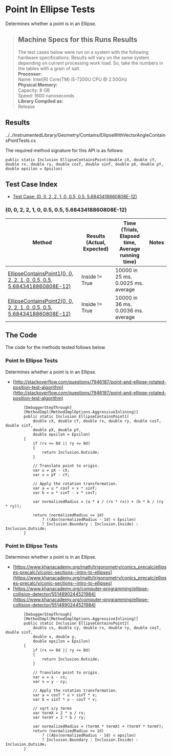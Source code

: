 # Point In Ellipse Tests

Determines whether a point is in an Ellipse.

> ## Machine Specs for this Runs Results
> The test cases below were run on a system with the following hardware specifications. Results will vary on the same system depending on current processing work load. So, take the numbers in the tables with a grain of salt.  
> **Processor:**  
> Name: Intel(R) Core(TM) i5-7200U CPU @ 2.50GHz  
  > **Physical Memory:**  
> Capacity: 8 GB  
> Speed: 1600 nanoseconds  
  > **Library Compiled as:**  
> Release  

## Results

../../InstrumentedLibrary/Geometry/Contains/EllipseWithVectorAngleContainsPointTests.cs

The required method signature for this API is as follows:

```CSharp
public static Inclusion EllipseContainsPoint(double cX, double cY, double rx, double ry, double cosT, double sinT, double pX, double pY, double epsilon = Epsilon)
```

## Test Case Index

- [Test Case: (0, 0, 2, 2, 1, 0, 0.5, 0.5, 5.6843418860808E-12)](#0,-0,-2,-2,-1,-0,-0.5,-0.5,-5.6843418860808E-12)

### (0, 0, 2, 2, 1, 0, 0.5, 0.5, 5.6843418860808E-12)

| Method | Results (Actual, Expected) | Time (Trials, Elapsed time, Average running time) | Notes |
|---|---|---|---|
| [EllipseContainsPoint1(0, 0, 2, 2, 1, 0, 0.5, 0.5, 5.6843418860808E-12)](#Point-In-Ellipse-Tests) | Inside != True | 10000 in 25 ms. 0.0025 ms. average |  |
| [EllipseContainsPoint2(0, 0, 2, 2, 1, 0, 0.5, 0.5, 5.6843418860808E-12)](#Point-In-Ellipse-Tests) | Inside != True | 10000 in 36 ms. 0.0036 ms. average |  |

## The Code

The code for the methods tested follows below.

### Point In Ellipse Tests

Determines whether a point is in an Ellipse.  
- [http://stackoverflow.com/questions/7946187/point-and-ellipse-rotated-position-test-algorithm](http://stackoverflow.com/questions/7946187/point-and-ellipse-rotated-position-test-algorithm)

```CSharp
        [DebuggerStepThrough]
        [MethodImpl(MethodImplOptions.AggressiveInlining)]
        public static Inclusion EllipseContainsPoint1(
            double cX, double cY, double rx, double ry, double cosT, double sinT,
            double pX, double pY,
            double epsilon = Epsilon)
        {
            if (rx <= 0d || ry <= 0d)
            {
                return Inclusion.Outside;
            }

            // Translate point to origin.
            var u = pX - cX;
            var v = pY - cY;

            // Apply the rotation transformation.
            var a = u * cosT + v * sinT;
            var b = u * sinT - v * cosT;

            var normalizedRadius = (a * a / (rx * rx)) + (b * b / (ry * ry));

            return (normalizedRadius <= 1d)
                ? ((Abs(normalizedRadius - 1d) < Epsilon)
                ? Inclusion.Boundary : Inclusion.Inside) : Inclusion.Outside;
        }
```

### Point In Ellipse Tests

Determines whether a point is in an Ellipse.  
- [https://www.khanacademy.org/math/trigonometry/conics_precalc/ellipses-precalc/v/conic-sections--intro-to-ellipses](https://www.khanacademy.org/math/trigonometry/conics_precalc/ellipses-precalc/v/conic-sections--intro-to-ellipses)
- [https://www.khanacademy.org/computer-programming/ellipse-collision-detector/5514890244521984](https://www.khanacademy.org/computer-programming/ellipse-collision-detector/5514890244521984)

```CSharp
        [DebuggerStepThrough]
        [MethodImpl(MethodImplOptions.AggressiveInlining)]
        public static Inclusion EllipseContainsPoint2(
            double cx, double cy, double rx, double ry, double cosT, double sinT,
            double x, double y,
            double epsilon = Epsilon)
        {
            if (rx <= 0d || ry <= 0d)
            {
                return Inclusion.Outside;
            }

            // Translate point to origin.
            var u = x - cx;
            var v = y - cy;

            // Apply the rotation transformation.
            var a = cosT * u + sinT * v;
            var b = sinT * u - cosT * v;

            // sqrt x/y terms
            var termX = 2 * a / rx;
            var termY = 2 * b / ry;

            var normalizedRadius = (termX * termX) + (termY * termY);
            return (normalizedRadius <= 1d)
                ? ((Abs(normalizedRadius - 1d) < epsilon)
                ? Inclusion.Boundary : Inclusion.Inside) : Inclusion.Outside;
        }
```

